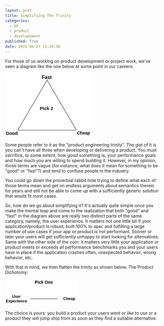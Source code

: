 ```yaml
---
layout: post
title: Simplifying The Trinity
categories:
  - UX
  - product
  - developement
published: True
date: 2015-06-27 11:24:36
---
```


For those of us working on product development or project work, we've seen a diagram like the one below at some point in our careers:

![](/assets/images/2015-06-27-simplifying-the-trinity/trinity.png)

<!-- more -->

Some people refer to it as the "product engineering trinity". The gist of it is you can't have all three when developing or delivering a product. You must sacrifice, to some extent, how good something is, your performance goals and how much you are willing to spend building it. However, in my opinion, those terms are vague (for instance, what does it mean for something to be "good" or "fast"?) and tend to confuse people in the industry.

You could go down the proverbial rabbit hole trying to define what each of those terms mean and get on endless arguments about semantics therein for years and still not be able to come up with a sufficiently generic solution that would fit most cases.

So, how do we go about simplifying it? It's actually quite simple once you make the mental leap and come to the realization that both "good" and "fast" in the diagram above are really two distinct parts of the same category, namely, the user experience. It matters not one little bit if your application/product is robust, built 100% to spec and fulfilling a large number of use cases if your app or product is not performant. Sooner or later your users will get sufficiently unhappy to start looking for alternatives. Same with the other side of the coin: it matters very little your application or product meets or exceeds all performance benchmarks you and your users have in place if the application crashes often, unexpected behavior, wrong behavior, etc.

With that in mind, we then flatten the trinity as shown below. The Product Dichotomy:

![](/assets/images/2015-06-27-simplifying-the-trinity/dichotomy.png)


The choice is yours: you build a product your users _want_ or _like_ to use or a product they will jump ship from as soon as they find a suitable alternative.
